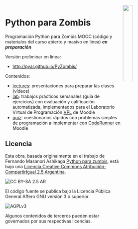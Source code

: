 <img src="/_sources/lectures/img/TWP05_001.jpeg" width="25%" height="25%" align="right">

# Python para Zombis

Programación Python para Zombis MOOC (código y materiales del curso abierto y masivo en linea) ***en preparación***

Versión preliminar en linea:

 * http://pyar.github.io/PyZombis/

Contenidos:

 * [lectures](/_sources/lectures): presentaciones para preparar las clases (vídeos)
 * [lab](lab): trabajos prácticos semanales (guía de ejercicios) con evaluación y calificación automatizada, implementados para el Laboratorio Virtual de Programación [VPL](http://vpl.dis.ulpgc.es/) de Moodle
 * [quiz](/_sources/quiz): cuestionarios rápidos con problemas simples de programación a implementar con [CodeRunner](http://coderunner.org.nz/) en Moodle

## Licencia

Esta obra, basada originalmente en el trabajo de Fernando Masanori Ashikaga
[Python para zumbis](http://pycursos.com/python-para-zumbis/), está bajo una 
[Licencia Creative Commons Atribución-CompartirIgual 2.5 Argentina](http://creativecommons.org/licenses/by-sa/2.5/ar/).

![CC BY-SA 2.5 AR](https://i.creativecommons.org/l/by-sa/2.5/ar/88x31.png)

El código fuente se publica bajo la Licencia Pública General Affero GNU versión 3 o superior.

![AGPLv3](http://www.gnu.org/graphics/agplv3-155x51.png)

Algunos contenidos de terceros pueden estar governados por sus respectivas licencias.


